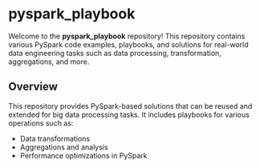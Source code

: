 # pyspark_playbook


Welcome to the **pyspark_playbook** repository! This repository contains various PySpark code examples, playbooks, and solutions for real-world data engineering tasks such as data processing, transformation, aggregations, and more.

## Overview

This repository provides PySpark-based solutions that can be reused and extended for big data processing tasks. It includes playbooks for various operations such as:
- Data transformations
- Aggregations and analysis
- Performance optimizations in PySpark

